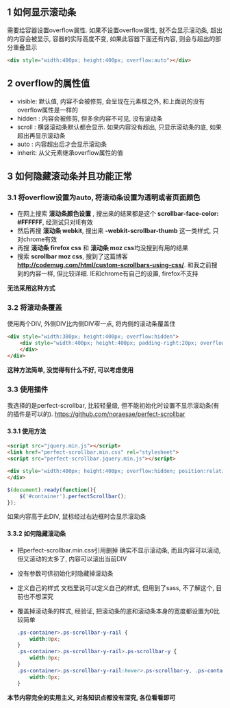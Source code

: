 

## 1 如何显示滚动条
   
  需要给容器设置overflow属性. 如果不设置overflow属性, 就不会显示滚动条, 超出的内容会被显示, 容器的实际高度不变, 如果此容器下面还有内容, 则会与超出的部分重叠显示

   ``` html
   <div style="width:400px; height:400px; overflow:auto"></div>
   ```

## 2 overflow的属性值
    
- visible: 默认值, 内容不会被修剪, 会呈现在元素框之外, 和上面说的没有overflow属性是一样的
- hidden : 内容会被修剪, 但多余内容不可见, 没有滚动条
- scroll : 横竖滚动条默认都会显示. 如果内容没有超出, 只显示滚动条的底, 如果超出再显示滚动条
- auto   : 内容超出后才会显示滚动条
- inherit: 从父元素继承overflow属性的值


## 3 如何隐藏滚动条并且功能正常

### 3.1 将overflow设置为auto, 将滚动条设置为透明或者页面颜色

- 在网上搜索 **滚动条颜色设置** , 搜出来的结果都是这个 **scrollbar-face-color: #FFFFFF**, 经测试只对IE有效
- 然后再搜 **滚动条 webkit**, 搜出来 **-webkit-scrollbar-thumb** 这一类样式, 只对chrome有效
- 再搜 **滚动条 firefox css** 和 **滚动条 moz css**均没搜到有用的结果
- 搜索 **scrollbar moz css**, 搜到了这篇博客 **http://codemug.com/html/custom-scrollbars-using-css/**. 和我之前搜到的内容一样, 但比较详细. IE和chrome有自己的设置, firefox不支持

**无法采用这种方式**

### 3.2 将滚动条覆盖

使用两个DIV, 外侧DIV比内侧DIV窄一点, 将内侧的滚动条覆盖住

``` html
<div style="width:380px; height:400px; overflow:hidden">
    <div style="width:400px; height:400px; padding-right:20px; overflow:auto;">
    </div>
</div>
```

**这种方法简单, 没觉得有什么不好, 可以考虑使用**

### 3.3 使用插件

我选择的是perfect-scrollbar, 比较轻量级, 但不能初始化时设置不显示滚动条(有的插件是可以的). https://github.com/noraesae/perfect-scrollbar

#### 3.3.1 使用方法
``` html
<script src="jquery.min.js"></script>
<link href="perfect-scrollbar.min.css" rel="stylesheet">
<script src="perfect-scrollbar.jquery.min.js"></script>
```
``` html
<div style="width:400px; height:400px; overflow:hidden; position:relative;" id="container">
</div>
```
``` javascript
$(document).ready(function(){
    $('#container').perfectScrollbar();
});
```

如果内容高于此DIV, 鼠标经过右边框时会显示滚动条

#### 3.3.2 如何隐藏滚动条

- 把perfect-scrollbar.min.css引用删掉
  确实不显示滚动条, 而且内容可以滚动, 但又滚动的太多了, 内容可以滚出当前DIV

- 没有参数可供初始化时隐藏掉滚动条

- 定义自己的样式
  文档里说可以定义自己的样式, 但用到了sass, 不了解这个, 目前也不想深究

- 覆盖掉滚动条的样式, 经验证, 把滚动条的底和滚动条本身的宽度都设置为0比较简单
    ``` css
    .ps-container>.ps-scrollbar-y-rail {
        width:0px;
    }
    .ps-container>.ps-scrollbar-y-rail>.ps-scrollbar-y {
        width:0px;
    }
    .ps-container>.ps-scrollbar-y-rail:hover>.ps-scrollbar-y, .ps-container>.ps-scrollbar-y-rail:active>.ps-scrollbar-y{
        width:0px;
    }
    ```

**本节内容完全的实用主义, 对各知识点都没有深究, 各位看看即可**
